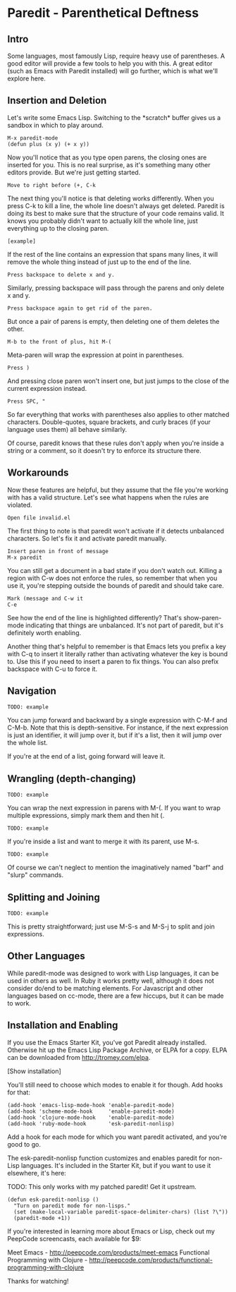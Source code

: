 # Paredit - Parenthetical Deftness

## Intro

Some languages, most famously Lisp, require heavy use of
parentheses. A good editor will provide a few tools to help you with
this. A great editor (such as Emacs with Paredit installed) will go
further, which is what we'll explore here.

## Insertion and Deletion

Let's write some Emacs Lisp. Switching to the \*scratch\* buffer gives
us a sandbox in which to play around.

    M-x paredit-mode
    (defun plus (x y) (+ x y))

Now you'll notice that as you type open parens, the closing ones are
inserted for you. This is no real surprise, as it's something many
other editors provide. But we're just getting started.

    Move to right before (+, C-k

The next thing you'll notice is that deleting works differently. When
you press C-k to kill a line, the whole line doesn't always get
deleted. Paredit is doing its best to make sure that the structure of
your code remains valid. It knows you probably didn't want to actually
kill the whole line, just everything up to the closing paren.

    [example]

If the rest of the line contains an expression that spans many lines,
it will remove the whole thing instead of just up to the end of the
line.

    Press backspace to delete x and y.

Similarly, pressing backspace will pass through the parens and only
delete x and y.

    Press backspace again to get rid of the paren.

But once a pair of parens is empty, then deleting one of them deletes
the other.

    M-b to the front of plus, hit M-(

Meta-paren will wrap the expression at point in parentheses.

    Press )

And pressing close paren won't insert one, but just jumps to the close
of the current expression instead.

    Press SPC, "

So far everything that works with parentheses also applies to other
matched characters. Double-quotes, square brackets, and curly braces
(if your language uses them) all behave similarly.

Of course, paredit knows that these rules don't apply when you're
inside a string or a comment, so it doesn't try to enforce its
structure there.

## Workarounds

Now these features are helpful, but they assume that the file you're
working with has a valid structure. Let's see what happens when the
rules are violated.

    Open file invalid.el

The first thing to note is that paredit won't activate if it detects
unbalanced characters. So let's fix it and activate paredit manually.

    Insert paren in front of message
    M-x paredit

You can still get a document in a bad state if you don't watch
out. Killing a region with C-w does not enforce the rules, so remember
that when you use it, you're stepping outside the bounds of paredit
and should take care.

    Mark (message and C-w it
    C-e

See how the end of the line is highlighted differently? That's
show-paren-mode indicating that things are unbalanced. It's not part
of paredit, but it's definitely worth enabling.

Another thing that's helpful to remember is that Emacs lets you prefix
a key with C-q to insert it literally rather than activating whatever
the key is bound to. Use this if you need to insert a paren to fix
things. You can also prefix backspace with C-u to force it.

## Navigation

    TODO: example

You can jump forward and backward by a single expression with C-M-f
and C-M-b. Note that this is depth-sensitive. For instance, if the
next expression is just an identifier, it will jump over it, but if
it's a list, then it will jump over the whole list.

If you're at the end of a list, going forward will leave it.

## Wrangling (depth-changing)

    TODO: example

You can wrap the next expression in parens with M-(. If you want to
wrap multiple expressions, simply mark them and then hit (.

    TODO: example

If you're inside a list and want to merge it with its parent, use M-s.

    TODO: example

Of course we can't neglect to mention the imaginatively named "barf"
and "slurp" commands.

## Splitting and Joining

    TODO: example

This is pretty straightforward; just use M-S-s and M-S-j to split and
join expressions.

## Other Languages

While paredit-mode was designed to work with Lisp languages, it can be
used in others as well. In Ruby it works pretty well, although it does
not consider do/end to be matching elements. For Javascript and other
languages based on cc-mode, there are a few hiccups, but it can be
made to work.

## Installation and Enabling

If you use the Emacs Starter Kit, you've got Paredit already
installed. Otherwise hit up the Emacs Lisp Package Archive, or ELPA
for a copy. ELPA can be downloaded from http://tromey.com/elpa.

[Show installation]

You'll still need to choose which modes to enable it for though. Add
hooks for that:

    (add-hook 'emacs-lisp-mode-hook 'enable-paredit-mode)
    (add-hook 'scheme-mode-hook     'enable-paredit-mode)
    (add-hook 'clojure-mode-hook    'enable-paredit-mode)
    (add-hook 'ruby-mode-hook       'esk-paredit-nonlisp)

Add a hook for each mode for which you want paredit activated, and
you're good to go.

The esk-paredit-nonlisp function customizes and enables paredit for
non-Lisp languages. It's included in the Starter Kit, but if you want
to use it elsewhere, it's here:

TODO: This only works with my patched paredit! Get it upstream.

    (defun esk-paredit-nonlisp ()
      "Turn on paredit mode for non-lisps."
      (set (make-local-variable paredit-space-delimiter-chars) (list ?\"))
      (paredit-mode +1))

If you're interested in learning more about Emacs or Lisp, check out
my PeepCode screencasts, each available for $9:

Meet Emacs - http://peepcode.com/products/meet-emacs
Functional Programming with Clojure - http://peepcode.com/products/functional-programming-with-clojure

Thanks for watching!
